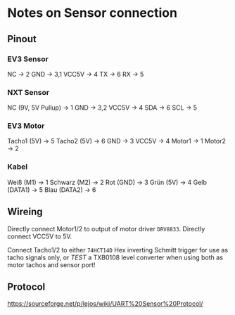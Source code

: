 
# Notes on Sensor connection

## Pinout

### EV3 Sensor

NC -> 2
GND -> 3,1
VCC5V -> 4
TX -> 6
RX -> 5

### NXT Sensor

NC (9V, 5V Pullup) -> 1
GND -> 3,2
VCC5V -> 4
SDA -> 6
SCL -> 5

### EV3 Motor

Tacho1 (5V) -> 5
Tacho2 (5V) -> 6
GND -> 3
VCC5V -> 4
Motor1 -> 1
Motor2 -> 2

### Kabel

Weiß (M1) -> 1
Schwarz (M2) -> 2
Rot (GND) -> 3
Grün (5V) -> 4
Gelb (DATA1) -> 5
Blau (DATA2) -> 6

## Wireing

Directly connect Motor1/2 to output of motor driver `DRV8833`.
Directly connect VCC5V to 5V.

Connect Tacho1/2 to either `74HCT14D` Hex inverting Schmitt trigger for use as tacho signals only, or *TEST* a TXB0108 level converter when using both as motor tachos and sensor port!


## Protocol

https://sourceforge.net/p/lejos/wiki/UART%20Sensor%20Protocol/